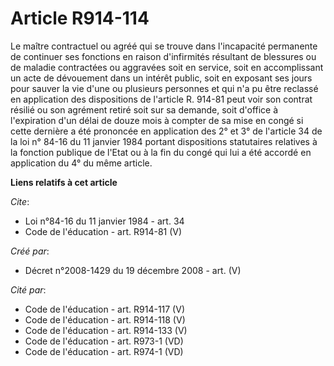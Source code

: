# Article R914-114

Le maître contractuel ou agréé qui se trouve dans l'incapacité permanente de continuer ses fonctions en raison d'infirmités
résultant de blessures ou de maladie contractées ou aggravées soit en service, soit en accomplissant un acte de dévouement
dans un intérêt public, soit en exposant ses jours pour sauver la vie d'une ou plusieurs personnes et qui n'a pu être
reclassé en application des dispositions de l'article R. 914-81 peut voir son contrat résilié ou son agrément retiré soit sur
sa demande, soit d'office à l'expiration d'un délai de douze mois à compter de sa mise en congé si cette dernière a été
prononcée en application des 2° et 3° de l'article 34 de la loi n° 84-16 du 11 janvier 1984 portant dispositions statutaires
relatives à la fonction publique de l'Etat ou à la fin du congé qui lui a été accordé en application du 4° du même article.

**Liens relatifs à cet article**

_Cite_:

  - Loi n°84-16 du 11 janvier 1984 - art. 34
  - Code de l'éducation - art. R914-81 (V)

_Créé par_:

  - Décret n°2008-1429 du 19 décembre 2008 - art. (V)

_Cité par_:

  - Code de l'éducation - art. R914-117 (V)
  - Code de l'éducation - art. R914-118 (V)
  - Code de l'éducation - art. R914-133 (V)
  - Code de l'éducation - art. R973-1 (VD)
  - Code de l'éducation - art. R974-1 (VD)
